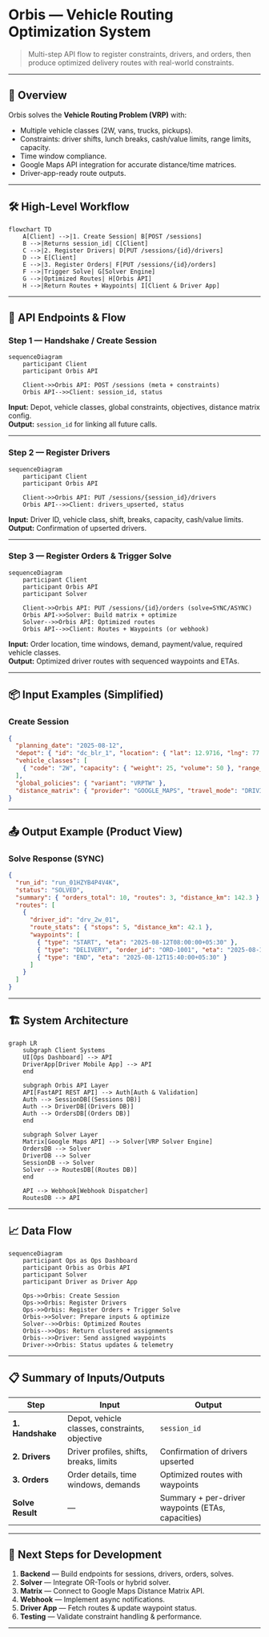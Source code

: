 # Orbis — Vehicle Routing Optimization System

> Multi-step API flow to register constraints, drivers, and orders, then produce optimized delivery routes with real-world constraints.

---

## 📌 Overview
Orbis solves the **Vehicle Routing Problem (VRP)** with:
- Multiple vehicle classes (2W, vans, trucks, pickups).
- Constraints: driver shifts, lunch breaks, cash/value limits, range limits, capacity.
- Time window compliance.
- Google Maps API integration for accurate distance/time matrices.
- Driver-app-ready route outputs.

---

## 🛠 High-Level Workflow

```mermaid
flowchart TD
    A[Client] -->|1. Create Session| B[POST /sessions]
    B -->|Returns session_id| C[Client]
    C -->|2. Register Drivers| D[PUT /sessions/{id}/drivers]
    D --> E[Client]
    E -->|3. Register Orders| F[PUT /sessions/{id}/orders]
    F -->|Trigger Solve| G[Solver Engine]
    G -->|Optimized Routes| H[Orbis API]
    H -->|Return Routes + Waypoints| I[Client & Driver App]
```

---

## 📂 API Endpoints & Flow

### Step 1 — Handshake / Create Session
```mermaid
sequenceDiagram
    participant Client
    participant Orbis API

    Client->>Orbis API: POST /sessions (meta + constraints)
    Orbis API-->>Client: session_id, status
```
**Input:** Depot, vehicle classes, global constraints, objectives, distance matrix config.  
**Output:** `session_id` for linking all future calls.

---

### Step 2 — Register Drivers
```mermaid
sequenceDiagram
    participant Client
    participant Orbis API

    Client->>Orbis API: PUT /sessions/{session_id}/drivers
    Orbis API-->>Client: drivers_upserted, status
```
**Input:** Driver ID, vehicle class, shift, breaks, capacity, cash/value limits.  
**Output:** Confirmation of upserted drivers.

---

### Step 3 — Register Orders & Trigger Solve
```mermaid
sequenceDiagram
    participant Client
    participant Orbis API
    participant Solver

    Client->>Orbis API: PUT /sessions/{id}/orders (solve=SYNC/ASYNC)
    Orbis API->>Solver: Build matrix + optimize
    Solver-->>Orbis API: Optimized routes
    Orbis API-->>Client: Routes + Waypoints (or webhook)
```
**Input:** Order location, time windows, demand, payment/value, required vehicle classes.  
**Output:** Optimized driver routes with sequenced waypoints and ETAs.

---

## 📦 Input Examples (Simplified)

### Create Session
```json
{
  "planning_date": "2025-08-12",
  "depot": { "id": "dc_blr_1", "location": { "lat": 12.9716, "lng": 77.5946 } },
  "vehicle_classes": [
    { "code": "2W", "capacity": { "weight": 25, "volume": 50 }, "range_km": 80 }
  ],
  "global_policies": { "variant": "VRPTW" },
  "distance_matrix": { "provider": "GOOGLE_MAPS", "travel_mode": "DRIVING" }
}
```

---

## 📤 Output Example (Product View)

### Solve Response (SYNC)
```json
{
  "run_id": "run_01HZYB4P4V4K",
  "status": "SOLVED",
  "summary": { "orders_total": 10, "routes": 3, "distance_km": 142.3 },
  "routes": [
    {
      "driver_id": "drv_2w_01",
      "route_stats": { "stops": 5, "distance_km": 42.1 },
      "waypoints": [
        { "type": "START", "eta": "2025-08-12T08:00:00+05:30" },
        { "type": "DELIVERY", "order_id": "ORD-1001", "eta": "2025-08-12T10:50:00+05:30" },
        { "type": "END", "eta": "2025-08-12T15:40:00+05:30" }
      ]
    }
  ]
}
```

---

## 🏗 System Architecture

```mermaid
graph LR
    subgraph Client Systems
    UI[Ops Dashboard] --> API
    DriverApp[Driver Mobile App] --> API
    end

    subgraph Orbis API Layer
    API[FastAPI REST API] --> Auth[Auth & Validation]
    Auth --> SessionDB[(Sessions DB)]
    Auth --> DriverDB[(Drivers DB)]
    Auth --> OrdersDB[(Orders DB)]
    end

    subgraph Solver Layer
    Matrix[Google Maps API] --> Solver[VRP Solver Engine]
    OrdersDB --> Solver
    DriverDB --> Solver
    SessionDB --> Solver
    Solver --> RoutesDB[(Routes DB)]
    end

    API --> Webhook[Webhook Dispatcher]
    RoutesDB --> API
```

---

## 📈 Data Flow

```mermaid
sequenceDiagram
    participant Ops as Ops Dashboard
    participant Orbis as Orbis API
    participant Solver
    participant Driver as Driver App

    Ops->>Orbis: Create Session
    Ops->>Orbis: Register Drivers
    Ops->>Orbis: Register Orders + Trigger Solve
    Orbis->>Solver: Prepare inputs & optimize
    Solver-->>Orbis: Optimized Routes
    Orbis-->>Ops: Return clustered assignments
    Orbis-->>Driver: Send assigned waypoints
    Driver->>Orbis: Status updates & telemetry
```

---

## 📋 Summary of Inputs/Outputs

| Step        | Input                                           | Output                                         |
|-------------|------------------------------------------------|------------------------------------------------|
| **1. Handshake** | Depot, vehicle classes, constraints, objective | `session_id`                                   |
| **2. Drivers**   | Driver profiles, shifts, breaks, limits        | Confirmation of drivers upserted              |
| **3. Orders**    | Order details, time windows, demands           | Optimized routes with waypoints                |
| **Solve Result** | —                                              | Summary + per-driver waypoints (ETAs, capacities) |

---

## 🚀 Next Steps for Development
1. **Backend** — Build endpoints for sessions, drivers, orders, solves.
2. **Solver** — Integrate OR-Tools or hybrid solver.
3. **Matrix** — Connect to Google Maps Distance Matrix API.
4. **Webhook** — Implement async notifications.
5. **Driver App** — Fetch routes & update waypoint status.
6. **Testing** — Validate constraint handling & performance.

---
